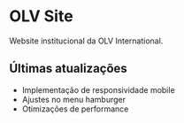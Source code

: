 # OLV Site

Website institucional da OLV International.

## Últimas atualizações
- Implementação de responsividade mobile
- Ajustes no menu hamburger
- Otimizações de performance 